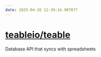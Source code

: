 ```yaml
---
date: 2025-04-26 12:39:14.987077
---
```


# [teableio/teable](https://github.com/teableio/teable)

Database API that syncs with spreadsheets